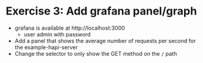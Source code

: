 # Exercise 3: Add grafana panel/graph

* grafana is available at http://localhost:3000
  * user admin with password
* Add a panel that shows the average number of requests per second for the example-hapi-server
* Change the selector to only show the GET method on the `/` path